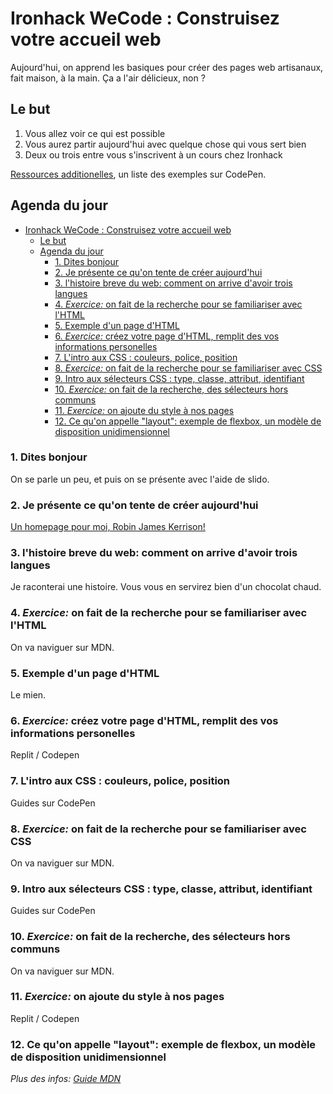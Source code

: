 # Ironhack WeCode : Construisez votre accueil web

Aujourd'hui, on apprend les basiques pour créer des pages web artisanaux,
fait maison, à la main.
Ça a l'air délicieux, non ?

## Le but

1. Vous allez voir ce qui est possible
2. Vous aurez partir aujourd'hui avec quelque chose qui vous sert bien
3. Deux ou trois entre vous s'inscrivent à un cours chez Ironhack

[Ressources additionelles](./ressources-additionelles.html), un liste des exemples sur CodePen.

## Agenda du jour

- [Ironhack WeCode : Construisez votre accueil web](#ironhack-wecode--construisez-votre-accueil-web)
  - [Le but](#le-but)
  - [Agenda du jour](#agenda-du-jour)
    - [1. Dites bonjour](#1-dites-bonjour)
    - [2. Je présente ce qu'on tente de créer aujourd'hui](#2-je-présente-ce-quon-tente-de-créer-aujourdhui)
    - [3. l'histoire breve du web: comment on arrive d'avoir trois langues](#3-lhistoire-breve-du-web-comment-on-arrive-davoir-trois-langues)
    - [4. _Exercice:_ on fait de la recherche pour se familiariser avec l'HTML](#4-exercice-on-fait-de-la-recherche-pour-se-familiariser-avec-lhtml)
    - [5. Exemple d'un page d'HTML](#5-exemple-dun-page-dhtml)
    - [6. _Exercice:_ créez votre page d'HTML, remplit des vos informations personelles](#6-exercice-créez-votre-page-dhtml-remplit-des-vos-informations-personelles)
    - [7. L'intro aux CSS : couleurs, police, position](#7-lintro-aux-css--couleurs-police-position)
    - [8. _Exercice:_ on fait de la recherche pour se familiariser avec CSS](#8-exercice-on-fait-de-la-recherche-pour-se-familiariser-avec-css)
    - [9. Intro aux sélecteurs CSS : type, classe, attribut, identifiant](#9-intro-aux-sélecteurs-css--type-classe-attribut-identifiant)
    - [10. _Exercice:_ on fait de la recherche, des sélecteurs hors communs](#10-exercice-on-fait-de-la-recherche-des-sélecteurs-hors-communs)
    - [11. _Exercice:_ on ajoute du style à nos pages](#11-exercice-on-ajoute-du-style-à-nos-pages)
    - [12. Ce qu'on appelle "layout": exemple de flexbox, un modèle de disposition unidimensionnel](#12-ce-quon-appelle-layout-exemple-de-flexbox-un-modèle-de-disposition-unidimensionnel)

### 1. Dites bonjour

On se parle un peu, et puis on se présente avec l'aide de slido.

### 2. Je présente ce qu'on tente de créer aujourd'hui

[Un homepage pour moi, Robin James Kerrison!](./version-finale/)

### 3. l'histoire breve du web: comment on arrive d'avoir trois langues

Je raconterai une histoire. Vous vous en servirez bien d'un chocolat chaud.

### 4. _Exercice:_ on fait de la recherche pour se familiariser avec l'HTML

On va naviguer sur MDN.

### 5. Exemple d'un page d'HTML

Le mien.

### 6. _Exercice:_ créez votre page d'HTML, remplit des vos informations personelles

Replit / Codepen

### 7. L'intro aux CSS : couleurs, police, position

Guides sur CodePen

### 8. _Exercice:_ on fait de la recherche pour se familiariser avec CSS

On va naviguer sur MDN.

### 9. Intro aux sélecteurs CSS : type, classe, attribut, identifiant

Guides sur CodePen

### 10. _Exercice:_ on fait de la recherche, des sélecteurs hors communs

On va naviguer sur MDN.

### 11. _Exercice:_ on ajoute du style à nos pages

Replit / Codepen

### 12. Ce qu'on appelle "layout": exemple de flexbox, un modèle de disposition unidimensionnel

_Plus des infos: [Guide MDN](https://developer.mozilla.org/fr/docs/Web/CSS/CSS_flexible_box_layout/Basic_concepts_of_flexbox)_
